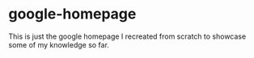 # google-homepage

This is just the google homepage I recreated from scratch to showcase some of my knowledge so far.
